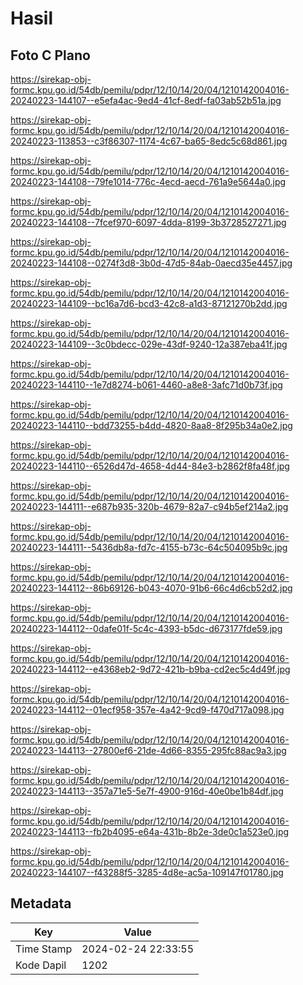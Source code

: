 # Hasil

## Foto C Plano

https://sirekap-obj-formc.kpu.go.id/54db/pemilu/pdpr/12/10/14/20/04/1210142004016-20240223-144107--e5efa4ac-9ed4-41cf-8edf-fa03ab52b51a.jpg

https://sirekap-obj-formc.kpu.go.id/54db/pemilu/pdpr/12/10/14/20/04/1210142004016-20240223-113853--c3f86307-1174-4c67-ba65-8edc5c68d861.jpg

https://sirekap-obj-formc.kpu.go.id/54db/pemilu/pdpr/12/10/14/20/04/1210142004016-20240223-144108--79fe1014-776c-4ecd-aecd-761a9e5644a0.jpg

https://sirekap-obj-formc.kpu.go.id/54db/pemilu/pdpr/12/10/14/20/04/1210142004016-20240223-144108--7fcef970-6097-4dda-8199-3b3728527271.jpg

https://sirekap-obj-formc.kpu.go.id/54db/pemilu/pdpr/12/10/14/20/04/1210142004016-20240223-144108--0274f3d8-3b0d-47d5-84ab-0aecd35e4457.jpg

https://sirekap-obj-formc.kpu.go.id/54db/pemilu/pdpr/12/10/14/20/04/1210142004016-20240223-144109--bc16a7d6-bcd3-42c8-a1d3-87121270b2dd.jpg

https://sirekap-obj-formc.kpu.go.id/54db/pemilu/pdpr/12/10/14/20/04/1210142004016-20240223-144109--3c0bdecc-029e-43df-9240-12a387eba41f.jpg

https://sirekap-obj-formc.kpu.go.id/54db/pemilu/pdpr/12/10/14/20/04/1210142004016-20240223-144110--1e7d8274-b061-4460-a8e8-3afc71d0b73f.jpg

https://sirekap-obj-formc.kpu.go.id/54db/pemilu/pdpr/12/10/14/20/04/1210142004016-20240223-144110--bdd73255-b4dd-4820-8aa8-8f295b34a0e2.jpg

https://sirekap-obj-formc.kpu.go.id/54db/pemilu/pdpr/12/10/14/20/04/1210142004016-20240223-144110--6526d47d-4658-4d44-84e3-b2862f8fa48f.jpg

https://sirekap-obj-formc.kpu.go.id/54db/pemilu/pdpr/12/10/14/20/04/1210142004016-20240223-144111--e687b935-320b-4679-82a7-c94b5ef214a2.jpg

https://sirekap-obj-formc.kpu.go.id/54db/pemilu/pdpr/12/10/14/20/04/1210142004016-20240223-144111--5436db8a-fd7c-4155-b73c-64c504095b9c.jpg

https://sirekap-obj-formc.kpu.go.id/54db/pemilu/pdpr/12/10/14/20/04/1210142004016-20240223-144112--86b69126-b043-4070-91b6-66c4d6cb52d2.jpg

https://sirekap-obj-formc.kpu.go.id/54db/pemilu/pdpr/12/10/14/20/04/1210142004016-20240223-144112--0dafe01f-5c4c-4393-b5dc-d673177fde59.jpg

https://sirekap-obj-formc.kpu.go.id/54db/pemilu/pdpr/12/10/14/20/04/1210142004016-20240223-144112--e4368eb2-9d72-421b-b9ba-cd2ec5c4d49f.jpg

https://sirekap-obj-formc.kpu.go.id/54db/pemilu/pdpr/12/10/14/20/04/1210142004016-20240223-144112--01ecf958-357e-4a42-9cd9-f470d717a098.jpg

https://sirekap-obj-formc.kpu.go.id/54db/pemilu/pdpr/12/10/14/20/04/1210142004016-20240223-144113--27800ef6-21de-4d66-8355-295fc88ac9a3.jpg

https://sirekap-obj-formc.kpu.go.id/54db/pemilu/pdpr/12/10/14/20/04/1210142004016-20240223-144113--357a71e5-5e7f-4900-916d-40e0be1b84df.jpg

https://sirekap-obj-formc.kpu.go.id/54db/pemilu/pdpr/12/10/14/20/04/1210142004016-20240223-144113--fb2b4095-e64a-431b-8b2e-3de0c1a523e0.jpg

https://sirekap-obj-formc.kpu.go.id/54db/pemilu/pdpr/12/10/14/20/04/1210142004016-20240223-144107--f43288f5-3285-4d8e-ac5a-109147f01780.jpg


## Metadata

| Key        | Value               |
| ---------- | ------------------- |
| Time Stamp | 2024-02-24 22:33:55 |
| Kode Dapil | 1202                |



